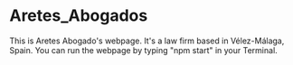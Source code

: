 # Aretes_Abogados

This is Aretes Abogado's webpage. It's a law firm based in Vélez-Málaga, Spain.
You can run the webpage by typing "npm start" in your Terminal.
